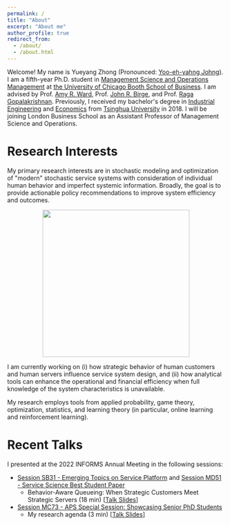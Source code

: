 ```yaml
---
permalink: /
title: "About"
excerpt: "About me"
author_profile: true
redirect_from: 
  - /about/
  - /about.html
---
```


Welcome! My name is Yueyang Zhong (Pronounced: [Yoo-eh-yahng Johng](https://translate.google.com/?hl=en&tab=TT&sl=en&tl=zh-CN&text=Yueyang%20Zhong&op=translate)). I am a fifth-year Ph.D. student in [Management Science and Operations Management](https://www.chicagobooth.edu/phd/dissertation-areas/management-science-and-operations-management) at [the University of Chicago Booth School of Business](https://www.chicagobooth.edu). I am advised by Prof. [Amy R. Ward](https://www.chicagobooth.edu/faculty/directory/w/amy-ward), Prof. [John R. Birge](https://www.chicagobooth.edu/faculty/directory/b/john-r-birge), and Prof. [Raga Gopalakrishnan](https://smith.queensu.ca/faculty_and_research/faculty_list/gopalakrishnan-raga.php). Previously, I received my bachelor's degree in [Industrial Engineering](https://www.ie.tsinghua.edu.cn/eng) and [Economics](https://www.sem.tsinghua.edu.cn/en) from [Tsinghua University](https://www.tsinghua.edu.cn/en) in 2018. I will be joining London Business School as an Assistant Professor of Management Science and Operations. 

# Research Interests
My primary research interests are in stochastic modeling and optimization of "modern" stochastic service systems with consideration of individual human behavior and imperfect systemic information. Broadly, the goal is to provide actionable policy recommendations to improve system efficiency and outcomes. 

<p align="center">
<img src='https://raw.githubusercontent.com/yzhong0/yueyangzhong/main/images/venn.PNG' width="340">
</p>

I am currently working on (i) how strategic behavior of human customers and human servers influence service system design, and (ii) how analytical tools can enhance the operational and financial efficiency when full knowledge of the system characteristics is unavailable. 

My research employs tools from applied probability, game theory, optimization, statistics, and learning theory (in particular, online learning and reinforcement learning). 


# Recent Talks
I presented at the 2022 INFORMS Annual Meeting in the following sessions: 
- [Session SB31 - Emerging Topics on Service Platform](https://www.abstractsonline.com/pp8/?__hstc=194041586.26d432e6e1461cbb4404a540a9b0c1e1.1657821478539.1661982061825.1661987443359.66&__hssc=194041586.2.1661987443359&__hsfp=4151869950&hsCtaTracking=025ee829-9db5-4f89-95dc-637573ec15db%7Cea016d7d-8b17-4156-8c3b-c1c801f2ba1f#!/10693/session/1064) and [Session MD51 - Service Science Best Student Paper](https://www.abstractsonline.com/pp8/?__hstc=194041586.26d432e6e1461cbb4404a540a9b0c1e1.1657821478539.1661982061825.1661987443359.66&__hssc=194041586.2.1661987443359&__hsfp=4151869950&hsCtaTracking=025ee829-9db5-4f89-95dc-637573ec15db%7Cea016d7d-8b17-4156-8c3b-c1c801f2ba1f#!/10693/session/1526) 
  - Behavior-Aware Queueing: When Strategic Customers Meet Strategic Servers (18 min) [[Talk Slides](https://yzhong0.github.io/yueyangzhong/files/StrategicInteraction_slides.pdf)]
- [Session MC73 - APS Special Session: Showcasing Senior PhD Students](https://www.abstractsonline.com/pp8/?__hstc=194041586.26d432e6e1461cbb4404a540a9b0c1e1.1657821478539.1661982061825.1661987443359.66&__hssc=194041586.2.1661987443359&__hsfp=4151869950&hsCtaTracking=025ee829-9db5-4f89-95dc-637573ec15db%7Cea016d7d-8b17-4156-8c3b-c1c801f2ba1f#!/10693/session/1078)  
  - My research agenda (3 min) [[Talk Slides](https://yzhong0.github.io/yueyangzhong/files/Flash-talk_slides.pdf)]










